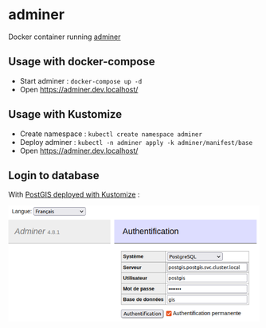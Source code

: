 # adminer

Docker container running [adminer](https://hub.docker.com/_/adminer/)

## Usage with docker-compose

* Start adminer : `docker-compose up -d`
* Open https://adminer.dev.localhost/

## Usage with Kustomize

* Create namespace : `kubectl create namespace adminer`
* Deploy adminer : `kubectl -n adminer apply -k adminer/manifest/base`
* Open https://adminer.dev.localhost/

## Login to database

With [PostGIS deployed with Kustomize](../postgis/README.md#usage-with-kustomize) :

![Login form](img/adminer-login.png)


